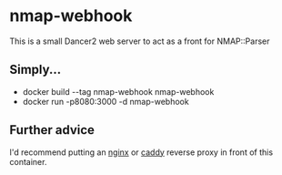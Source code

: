 # nmap-webhook
This is a small Dancer2 web server to act as a front for NMAP::Parser

## Simply...
* docker build --tag nmap-webhook nmap-webhook
* docker run -p8080:3000 -d nmap-webhook

## Further advice
I'd recommend putting an [nginx] or [caddy] reverse proxy in front of this container.

[nginx]: https://github.com/stephenafamo/docker-nginx-auto-proxy
[caddy]: https://caddyserver.com
